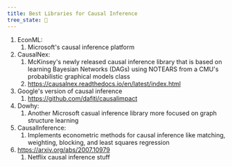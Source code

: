 ```yaml
---
title: Best Libraries for Causal Inference
tree_state: 🌱
---
```


1. EconML: 
   1. Microsoft's causal inference platform
2. CausalNex:
   1. McKinsey's newly released causal inference library that is based on learning Bayesian Networks (DAGs) using NOTEARS from a CMU's probabilistic graphical models class
   2. https://causalnex.readthedocs.io/en/latest/index.html
3. Google's version of causal inference
   1. https://github.com/dafiti/causalimpact
4. Dowhy:
   1. Another Microsoft casual inference library more focused on graph structure learning
5. CausalInference:
   1. Implements econometric methods for causal inference like matching, weighting, blocking, and least squares regression
6. https://arxiv.org/abs/2007.10979
   1. Netflix causal inference stuff
